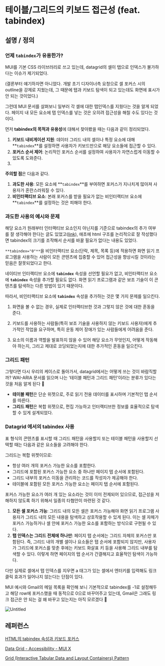 # 테이블/그리드의 키보드 접근성 (feat. tabindex)

## 설명 / 정의

### **언제 `tabindex`가 유용한가?**

MUI를 기본 CSS 라이브러리로 쓰고 있는데, datagrid의 셀이 탭으로 인덱스가 불가하다는 이슈가 제기되었다.

(결론부터 얘기하자면 아니었다. 개발 초기 디자이너측 요청으로 셀 포커스 시의 outline을 강제로 지웠는데, 그 때문에 탭과 키보드 탐색이 되고 있는데도 화면에 표시가 안 되는 것이었다.)

그런데 MUI 문서를 살펴보니 일부러 각 셀에 대한 탭인덱스를 지웠다는 것을 알게 되었다. 페이지 내 모든 요소에 탭 인덱스를 넣는 것은 오히려 접근성을 해칠 수도 있다는 것이다.

먼저 **tabindex의 목적과 유용성**에 대해서 찾아봤을 때는 다음과 같이 정리되었다.

1. **키보드 내비게이션 지원**: 데이터 그리드 내의 셀이나 특정 요소에 대해 **`tabindex`**를 설정하면 사용자가 키보드만으로 해당 요소들에 접근할 수 있다.
2. **포커스 순서 제어**: 논리적인 포커스 순서를 설정하여 사용자가 자연스럽게 이동할 수 있도록 도와준다.
3. 

**주의할 점**은 다음과 같다.

1. **과도한 사용**: 모든 요소에 **`tabindex`**를 부여하면 포커스가 지나치게 많아져 사용자가 혼란스러워질 수 있다.
2. **비인터랙티브 요소**: 본래 포커스를 받을 필요가 없는 비인터랙티브 요소에 **`tabindex`**를 설정하는 것은 피해야 한다.

### 과도한 사용의 예시와 문제

해당 요소가 원래부터 인터랙티브 요소인지 아닌지를 기준으로 tabindex의 추가 여부를 잘 생각해야 한다는 글도 있었고([link](https://www.a11yproject.com/posts/how-to-use-the-tabindex-attribute/#making-non-interactive-elements-focusable)), 애초에 html 구조를 논리적으로 잘 작성했다면 tabindex의 크기를 조작해서 순서를 바꿀 필요가 없다는 내용도 있었다.

`**tabindex="0"**`을 비인터랙티브 요소(단락, 제목, 목록 등)에 적용하면 화면 읽기 프로그램을 사용하는 사람이 모든 콘텐츠에 집중할 수 있어 접근성을 향상시킬 것이라는 믿음은 잘못되었다고 한다.

네이티브 인터랙티브 요소에 **`tabindex`** 속성을 선언할 필요가 없고, 비인터랙티브 요소에 **`tabindex`** 속성을 추가할 필요도 없다. 화면 읽기 프로그램과 같은 보조 기술이 이 콘텐츠를 탐색하는 다른 방법이 있기 때문이다.

따라서, 비인터랙티브 요소에 **`tabindex`** 속성을 추가하는 것은 몇 가지 문제를 일으킨다.

1. 화면을 볼 수 없는 경우, 실제로 인터랙티브한 것과 그렇지 않은 것에 대한 혼동을 준다.

2. 키보드를 사용하는 사람들(특히 보조 기술을 사용하지 않는 키보드 사용자)에게 추가적인 작업을 요구하며, 특히 운동 제어 장애가 있는 사람들에게 어려움을 준다.

3. 요소의 이름과 역할을 발표하지 않을 수 있어 해당 요소가 무엇인지, 어떻게 작동해야 하는지, 그리고 제대로 코딩되었는지에 대한 추가적인 혼동을 일으킨다.

### **그리드 패턴**

그렇다면 다시 우리의 케이스로 돌아가서, datagrid에서는 어떻게 쓰는 것이 바람직할까? WAI-ARIA 문서를 읽으며 나는 ‘테이블 패턴과 그리드 패턴’이라는 분류가 있다는 것을 처음 알게 된다 🤯

- **테이블 패턴**은 단순 위젯으로, 주로 읽기 전용 데이터를 표시하며 기본적인 탭 순서를 따른다.
- **그리드 패턴**은 복합 위젯으로, 편집 가능하고 인터랙티브한 정보를 효율적으로 탐색할 수 있게 설계되었다.

### Datagrid 에서의 tabindex 사용

표 형식의 콘텐츠를 표시할 때 그리드 패턴을 사용할지 또는 테이블 패턴을 사용할지 선택할 때는 다음과 같은 요소들을 고려해야 한다.

그리드는 복합 위젯이므로:

- 항상 여러 개의 포커스 가능한 요소를 포함한다.
- 그리드에 포함된 포커스 가능한 요소 중 하나만 페이지 탭 순서에 포함된다.
- 그리드 내부의 포커스 이동을 관리하는 코드를 작성자가 제공해야 한다.
- 테이블에 포함된 모든 포커스 가능한 요소는 페이지 탭 순서에 포함된다.

포커스 가능한 요소가 여러 개 있는 요소라는 것이 이미 전제되어 있으므로, 접근성을 저해하지 않도록 하기 위해서 일종의 타협안이 마련된 것 같다.

1. **모든 셀 포커스 가능**: 그리드 내의 모든 셀은 포커스 가능해야 화면 읽기 프로그램 사용자가 그리드 내의 모든 내용을 탐색하고 상호작용할 수 있게 된다. 이는 셀 자체가 포커스 가능하거나 셀 안에 포커스 가능한 요소를 포함하는 방식으로 구현될 수 있다. 
2. **탭 인덱스는 그리드 전체에 하나만**: 페이지 탭 순서에는 그리드 자체의 포커스만 포함된다. 즉, 그리드 내의 개별 셀이나 요소들은 탭 순서에 포함되지 않지만, 사용자가 그리드에 포커스를 맞춘 후에는 키보드 화살표 키 등을 사용해 그리드 내부를 탐색할 수 있다. 이렇게 하면 페이지의 탭 순서가 간결해지고 효율적인 탐색이 가능하다.

다만 실제로 셀에서 탭 인덱스를 지우면 a 태그가 있는 셀에서 엔터키를 입력해도 링크 클릭 효과가 일어나지 않는다는 단점이 있다.

MUI 예시와 Gmail의 메일 목록을 확인해 보니 기본적으로 tabindex를 -1로 설정해두고 해당 row에 포커스했을 때 동적으로 0으로 바꾸어주고 있는데, Gmail은 그래도 링크 접근은 안 되는 걸 왜 바꾸고 있는지는 아직 모르겠다 🤔

![Untitled](https://prod-files-secure.s3.us-west-2.amazonaws.com/5faaf709-5286-406a-bd35-2f81525f2422/ac30b432-672f-4de7-8338-3ffdb25d5a13/Untitled.png)

## 레퍼런스

[HTML의 tabindex 속성과 키보드 포커스](https://www.daleseo.com/html-tabindex/)

[Data Grid - Accessibility - MUI X](https://v5.mui.com/x/react-data-grid/accessibility/)

[Grid (Interactive Tabular Data and Layout Containers) Pattern](https://www.w3.org/WAI/ARIA/apg/patterns/grid/)
